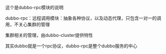 这个是dubbo-rpc模块的说明

dubbo-rpc：远程调用模块：抽象各种协议，以及动态代理，只包含一对一的调用，不关心集群的管理

集群相关的管理，由dubbo-cluster提供特性

其实dubbo就是一个rpc协议，dubbo-rpc是整个dubbo服务的中心

